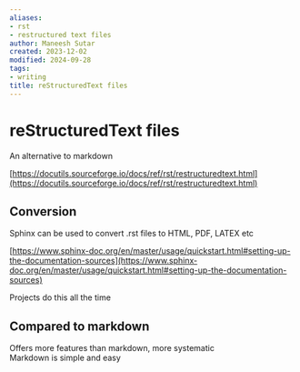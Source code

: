 ```yaml
---
aliases:
- rst
- restructured text files
author: Maneesh Sutar
created: 2023-12-02
modified: 2024-09-28
tags:
- writing
title: reStructuredText files
---
```


# reStructuredText files

An alternative to markdown

[https://docutils.sourceforge.io/docs/ref/rst/restructuredtext.html](https://docutils.sourceforge.io/docs/ref/rst/restructuredtext.html)

## Conversion

Sphinx can be used to convert .rst files to HTML, PDF, LATEX etc

[https://www.sphinx-doc.org/en/master/usage/quickstart.html#setting-up-the-documentation-sources](https://www.sphinx-doc.org/en/master/usage/quickstart.html#setting-up-the-documentation-sources)

Projects do this all the time

## Compared to markdown

Offers more features than markdown, more systematic  
Markdown is simple and easy
